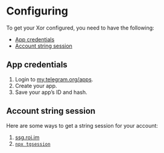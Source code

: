 # Configuring

To get your Xor configured, you need to have the following:

- [App credentials](#app-credentials)
- [Account string session](#account-session-string)

## App credentials

1. Login to [my.telegram.org/apps](https://my.telegram.org/apps).
2. Create your app.
3. Save your app’s ID and hash.

## Account string session

Here are some ways to get a string session for your account:

1. [ssg.roj.im](https://ssg.roj.im)
2. [`npx tgsession`](https://github.com/Gowtham2003/tgsession)
